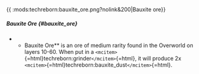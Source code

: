 {{ :mods:techreborn:bauxite_ore.png?nolink&200\|Bauxite ore}}

##### Bauxite Ore {#bauxite_ore}

-   -   Bauxite Ore\*\* is an ore of medium rarity found in the
        Overworld on layers 10-60. When put in a
        `<mcitem>`{=html}techreborn:grinder`</mcitem>`{=html}, it will
        produce 2x
        `<mcitem>`{=html}techreborn:bauxite_dust`</mcitem>`{=html}.
